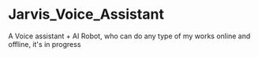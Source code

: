 # Jarvis_Voice_Assistant
A Voice assistant + AI Robot, who can do any type of my works online and offline, it's in progress
